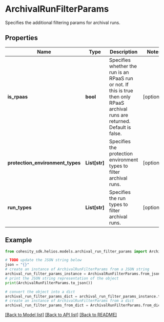 # ArchivalRunFilterParams

Specifies the additional filtering params for archival runs.

## Properties

Name | Type | Description | Notes
------------ | ------------- | ------------- | -------------
**is_rpaas** | **bool** | Specifies whether the run is an RPaaS run or not. If this is true then only RPaaS archival runs are returned. Default is false. | [optional] 
**protection_environment_types** | **List[str]** | Specifies the protection environment types to filter archival runs. | [optional] 
**run_types** | **List[str]** | Specifies the run types to filter archival runs. | [optional] 

## Example

```python
from cohesity_sdk.helios.models.archival_run_filter_params import ArchivalRunFilterParams

# TODO update the JSON string below
json = "{}"
# create an instance of ArchivalRunFilterParams from a JSON string
archival_run_filter_params_instance = ArchivalRunFilterParams.from_json(json)
# print the JSON string representation of the object
print(ArchivalRunFilterParams.to_json())

# convert the object into a dict
archival_run_filter_params_dict = archival_run_filter_params_instance.to_dict()
# create an instance of ArchivalRunFilterParams from a dict
archival_run_filter_params_from_dict = ArchivalRunFilterParams.from_dict(archival_run_filter_params_dict)
```
[[Back to Model list]](../README.md#documentation-for-models) [[Back to API list]](../README.md#documentation-for-api-endpoints) [[Back to README]](../README.md)


